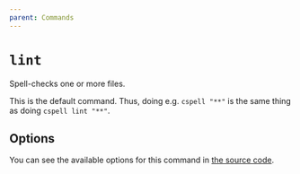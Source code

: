 ```yaml
---
parent: Commands
---
```


# `lint`

Spell-checks one or more files.

This is the default command. Thus, doing e.g. `cspell "**"` is the same thing as doing `cspell lint "**"`.

## Options

<!-- Do not copy paste options here, as it can and will become out of date. Instead, use a script in CI to automatically generate Markdown content from the source code directly. -->

You can see the available options for this command in [the source code](https://github.com/streetsidesoftware/cspell/blob/main/packages/cspell/src/commandLint.ts).
